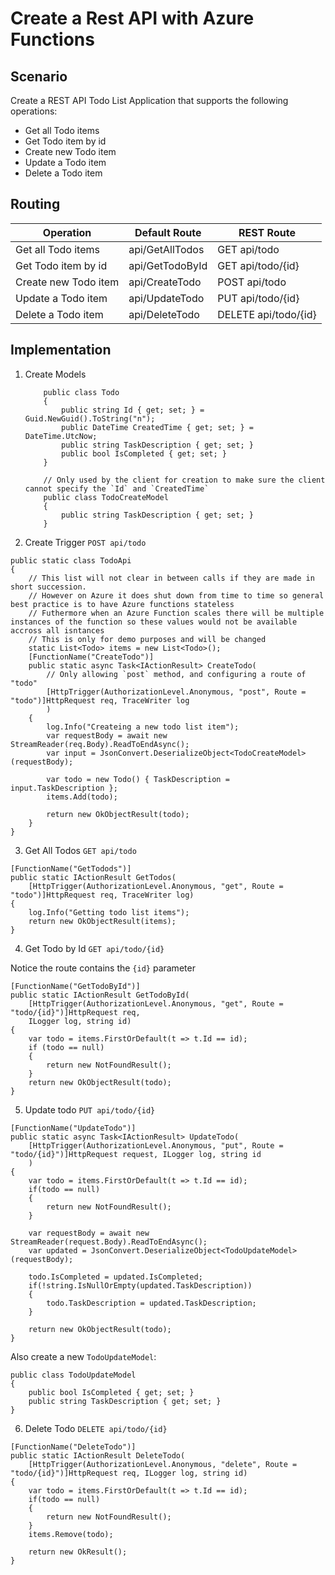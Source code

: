 # Create a Rest API with Azure Functions

## Scenario
Create a REST API Todo List Application that supports the following operations:
- Get all Todo items
- Get Todo item by id
- Create new Todo item
- Update a Todo item
- Delete a Todo item

## Routing
|Operation | Default Route | REST Route |
|----------|---------------|------------|
Get all Todo items| api/GetAllTodos | GET api/todo
Get Todo item by id | api/GetTodoById | GET api/todo/{id}
Create new Todo item | api/CreateTodo | POST api/todo
Update a Todo item | api/UpdateTodo | PUT api/todo/{id}
Delete a Todo item | api/DeleteTodo | DELETE api/todo/{id}

## Implementation

1. Create Models
    ```
        public class Todo
        {
            public string Id { get; set; } = Guid.NewGuid().ToString("n");
            public DateTime CreatedTime { get; set; } = DateTime.UtcNow;
            public string TaskDescription { get; set; }
            public bool IsCompleted { get; set; }
        }

        // Only used by the client for creation to make sure the client cannot specify the `Id` and `CreatedTime`
        public class TodoCreateModel
        {
            public string TaskDescription { get; set; }
        }
    ```

2. Create Trigger `POST api/todo`
```
public static class TodoApi
{
    // This list will not clear in between calls if they are made in short succession.
    // However on Azure it does shut down from time to time so general best practice is to have Azure functions stateless
    // Futhermore when an Azure Function scales there will be multiple instances of the function so these values would not be available accross all isntances
    // This is only for demo purposes and will be changed
    static List<Todo> items = new List<Todo>();
    [FunctionName("CreateTodo")]
    public static async Task<IActionResult> CreateTodo(
        // Only allowing `post` method, and configuring a route of "todo"
        [HttpTrigger(AuthorizationLevel.Anonymous, "post", Route = "todo")]HttpRequest req, TraceWriter log
        )
    {
        log.Info("Createing a new todo list item");
        var requestBody = await new StreamReader(req.Body).ReadToEndAsync();
        var input = JsonConvert.DeserializeObject<TodoCreateModel>(requestBody);

        var todo = new Todo() { TaskDescription = input.TaskDescription };
        items.Add(todo);

        return new OkObjectResult(todo);
    }
}
```

3. Get All Todos `GET api/todo`
```
[FunctionName("GetTodods")]
public static IActionResult GetTodos(
    [HttpTrigger(AuthorizationLevel.Anonymous, "get", Route = "todo")]HttpRequest req, TraceWriter log)
{
    log.Info("Getting todo list items");
    return new OkObjectResult(items);
}
```

4. Get Todo by Id `GET api/todo/{id}`

Notice the route contains the `{id}` parameter
```
[FunctionName("GetTodoById")]
public static IActionResult GetTodoById(
    [HttpTrigger(AuthorizationLevel.Anonymous, "get", Route = "todo/{id}")]HttpRequest req,
    ILogger log, string id)
{
    var todo = items.FirstOrDefault(t => t.Id == id);
    if (todo == null)
    {
        return new NotFoundResult();
    }
    return new OkObjectResult(todo);
}
```

5. Update todo `PUT api/todo/{id}`
```
[FunctionName("UpdateTodo")]
public static async Task<IActionResult> UpdateTodo(
    [HttpTrigger(AuthorizationLevel.Anonymous, "put", Route = "todo/{id}")]HttpRequest request, ILogger log, string id
    )
{
    var todo = items.FirstOrDefault(t => t.Id == id);
    if(todo == null)
    {
        return new NotFoundResult();
    }

    var requestBody = await new StreamReader(request.Body).ReadToEndAsync();
    var updated = JsonConvert.DeserializeObject<TodoUpdateModel>(requestBody);

    todo.IsCompleted = updated.IsCompleted;
    if(!string.IsNullOrEmpty(updated.TaskDescription))
    {
        todo.TaskDescription = updated.TaskDescription;
    }

    return new OkObjectResult(todo);
}
```

Also create a new `TodoUpdateModel`:
```
public class TodoUpdateModel
{
    public bool IsCompleted { get; set; }
    public string TaskDescription { get; set; }
}
```
6. Delete Todo `DELETE api/todo/{id}`
```
[FunctionName("DeleteTodo")]
public static IActionResult DeleteTodo(
    [HttpTrigger(AuthorizationLevel.Anonymous, "delete", Route = "todo/{id}")]HttpRequest req, ILogger log, string id)
{
    var todo = items.FirstOrDefault(t => t.Id == id);
    if(todo == null)
    {
        return new NotFoundResult();
    }
    items.Remove(todo);

    return new OkResult();
}
```


